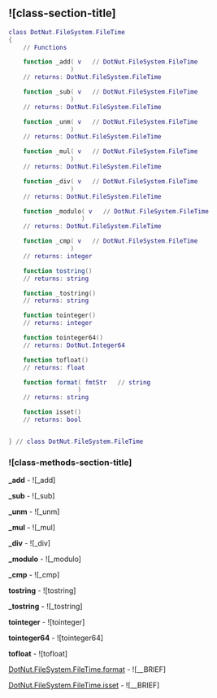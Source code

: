 ## ![class-section-title]


```lua
class DotNut.FileSystem.FileTime
{
    // Functions

    function _add( v   // DotNut.FileSystem.FileTime
                 )
    // returns: DotNut.FileSystem.FileTime

    function _sub( v   // DotNut.FileSystem.FileTime
                 )
    // returns: DotNut.FileSystem.FileTime

    function _unm( v   // DotNut.FileSystem.FileTime
                 )
    // returns: DotNut.FileSystem.FileTime

    function _mul( v   // DotNut.FileSystem.FileTime
                 )
    // returns: DotNut.FileSystem.FileTime

    function _div( v   // DotNut.FileSystem.FileTime
                 )
    // returns: DotNut.FileSystem.FileTime

    function _modulo( v   // DotNut.FileSystem.FileTime
                    )
    // returns: DotNut.FileSystem.FileTime

    function _cmp( v   // DotNut.FileSystem.FileTime
                 )
    // returns: integer

    function tostring()
    // returns: string

    function _tostring()
    // returns: string

    function tointeger()
    // returns: integer

    function tointeger64()
    // returns: DotNut.Integer64

    function tofloat()
    // returns: float

    function format( fmtStr   // string
                   )
    // returns: string

    function isset()
    // returns: bool


} // class DotNut.FileSystem.FileTime
```



### ![class-methods-section-title]


**_add** - ![_add]


**_sub** - ![_sub]


**_unm** - ![_unm]


**_mul** - ![_mul]


**_div** - ![_div]


**_modulo** - ![_modulo]


**_cmp** - ![_cmp]


**tostring** - ![tostring]


**_tostring** - ![_tostring]


**tointeger** - ![tointeger]


**tointeger64** - ![tointeger64]


**tofloat** - ![tofloat]


[DotNut.FileSystem.FileTime.format](../../DotNut/FileSystem/FileTime/format.md) - ![__BRIEF]


[DotNut.FileSystem.FileTime.isset](../../DotNut/FileSystem/FileTime/isset.md) - ![__BRIEF]


